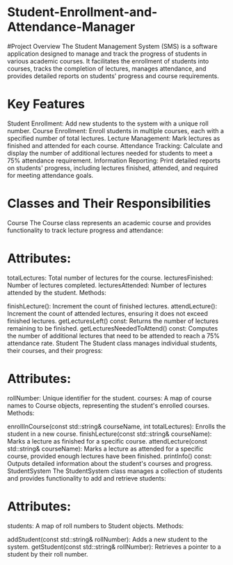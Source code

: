 # Student-Enrollment-and-Attendance-Manager

#Project Overview
  The Student Management System (SMS) is a software application designed to manage and track the progress of students in various 
  academic courses. It facilitates the enrollment of students into courses, tracks the completion of lectures, manages attendance, 
   and provides detailed reports on students' progress and course requirements.

# Key Features 
Student Enrollment: Add new students to the system with a unique roll number.
Course Enrollment: Enroll students in multiple courses, each with a specified number of total lectures.
Lecture Management: Mark lectures as finished and attended for each course.
Attendance Tracking: Calculate and display the number of additional lectures needed for students to meet a 75% attendance requirement.
Information Reporting: Print detailed reports on students' progress, including lectures finished, attended, and required for meeting attendance goals.


# Classes and Their Responsibilities
Course
The Course class represents an academic course and provides functionality to track lecture progress and attendance:

# Attributes:

totalLectures: Total number of lectures for the course.
lecturesFinished: Number of lectures completed.
lecturesAttended: Number of lectures attended by the student.
Methods:

finishLecture(): Increment the count of finished lectures.
attendLecture(): Increment the count of attended lectures, ensuring it does not exceed finished lectures.
getLecturesLeft() const: Returns the number of lectures remaining to be finished.
getLecturesNeededToAttend() const: Computes the number of additional lectures that need to be attended to reach a 75% attendance rate.
Student
The Student class manages individual students, their courses, and their progress:

# Attributes:

rollNumber: Unique identifier for the student.
courses: A map of course names to Course objects, representing the student's enrolled courses.
Methods:

enrollInCourse(const std::string& courseName, int totalLectures): Enrolls the student in a new course.
finishLecture(const std::string& courseName): Marks a lecture as finished for a specific course.
attendLecture(const std::string& courseName): Marks a lecture as attended for a specific course, provided enough lectures have been finished.
printInfo() const: Outputs detailed information about the student's courses and progress.
StudentSystem
The StudentSystem class manages a collection of students and provides functionality to add and retrieve students:

# Attributes:

students: A map of roll numbers to Student objects.
Methods:

addStudent(const std::string& rollNumber): Adds a new student to the system.
getStudent(const std::string& rollNumber): Retrieves a pointer to a student by their roll number.
